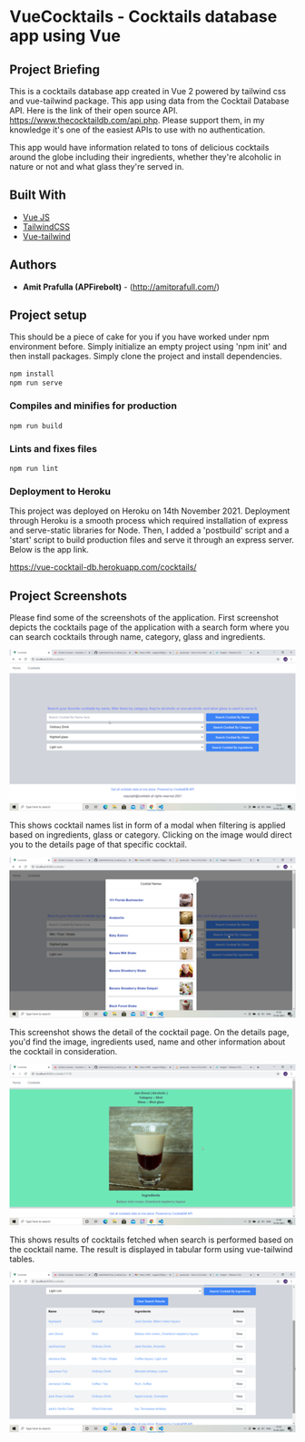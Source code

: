 # VueCocktails - Cocktails database app using Vue

## Project Briefing

This is a cocktails database app created in Vue 2 powered by tailwind css and vue-tailwind package. This app using data from the Cocktail Database API. Here is the link of their open source API. https://www.thecocktaildb.com/api.php. Please support them, in my knowledge it's one of the easiest APIs to use with no authentication. 

This app would have information related to tons of delicious cocktails around the globe including their ingredients, whether they're alcoholic in nature or not and what glass they're served in.

## Built With

* [Vue JS](https://vuejs.org/)
* [TailwindCSS](https://tailwindcss.com/)
* [Vue-tailwind](https://www.vue-tailwind.com/)

## Authors

* **Amit Prafulla (APFirebolt)** - (http://amitprafull.com/)
## Project setup
This should be a piece of cake for you if you have worked under npm environment before. Simply initialize an empty project using 'npm init' and then install packages. Simply clone the project and install dependencies.
```
npm install
npm run serve
```
### Compiles and minifies for production
```
npm run build
```

### Lints and fixes files
```
npm run lint
```

### Deployment to Heroku

This project was deployed on Heroku on 14th November 2021. Deployment through Heroku is a smooth process which required installation of express and serve-static libraries for Node.
Then, I added a 'postbuild' script and a 'start' script to build production files and serve it through an express server.
Below is the app link.

https://vue-cocktail-db.herokuapp.com/cocktails/


## Project Screenshots



Please find some of the screenshots of the application. First screenshot depicts the cocktails page of the application with a search form where you can search cocktails through name, category, glass and ingredients.

![alt text](./screenshots/cocktails.png)

This shows cocktail names list in form of a modal when filtering is applied based on ingredients, glass or category. Clicking on the image would direct you to the details page of that specific cocktail.

![alt text](./screenshots/cocktail_names.png)

This screenshot shows the detail of the cocktail page. On the details page, you'd find the image, ingredients used, name and other information about the cocktail in consideration.

![alt text](./screenshots/cocktail_detail.png)

This shows results of cocktails fetched when search is performed based on the cocktail name. The result is displayed in tabular form using vue-tailwind tables.

![alt text](./screenshots/cocktail_list.png)